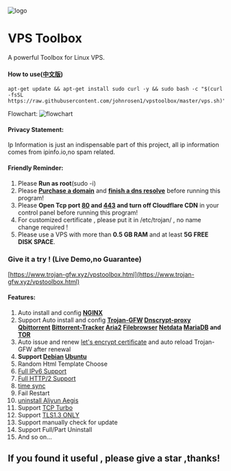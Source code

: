 ![logo](https://raw.githubusercontent.com/johnrosen1/trojan-gfw-script/master/logo.png)
# VPS Toolbox

A powerful Toolbox for Linux VPS.

#### How to use([中文版](https://github.com/johnrosen1/vpstoolbox/blob/master/docs/README_zh_cn.md))
```
apt-get update && apt-get install sudo curl -y && sudo bash -c "$(curl -fsSL https://raw.githubusercontent.com/johnrosen1/vpstoolbox/master/vps.sh)"
```

Flowchart:
![flowchart](https://raw.githubusercontent.com/jerrypoma/trojan-gfw-script/master/vpstoolbox.png)

#### Privacy Statement:

Ip Information is just an indispensable part of this project, all ip information comes from ipinfo.io,no spam related.

#### Friendly Reminder:
1. Please **Run as root**(sudo -i)
2. Please **[Purchase a domain](https://www.namesilo.com/?rid=685fb47qi)** and **[finish a dns resolve](https://dnschecker.org/)** before running this program!
3. Please **Open Tcp port [80](https://www.speedguide.net/port.php?port=80) and [443](https://www.speedguide.net/port.php?port=443) and turn off Cloudflare CDN** in your control panel before running this program!
4. For customized certificate , please put it in /etc/trojan/ , no name change required !
5. Please use a VPS with more than **0.5 GB RAM** and at least **5G FREE DISK SPACE**. 

### Give it a try ! (Live Demo,no Guarantee)

[https://www.trojan-gfw.xyz/vpstoolbox.html](https://www.trojan-gfw.xyz/vpstoolbox.html)

#### Features:

1. Auto install and config **[NGINX](https://www.nginx.com/)**
20. Support Auto install and config **[Trojan-GFW](https://github.com/trojan-gfw/trojan) [Dnscrypt-proxy](https://www.dnscrypt.org/) [Qbittorrent](https://www.qbittorrent.org/) [Bittorrent-Tracker](https://github.com/webtorrent/bittorrent-tracker) [Aria2](https://github.com/aria2/aria2) [Filebrowser](https://github.com/filebrowser/filebrowser) [Netdata](https://github.com/netdata/netdata) [MariaDB](https://mariadb.org/) and [TOR](https://famicoman.com/2018/01/03/configuring-and-monitoring-a-tor-middle-relay/)**
3. Auto issue and renew [let's encrypt certificate](https://letsencrypt.org/) and auto reload Trojan-GFW after renewal
4. **Support [Debian](https://www.debian.org/) [Ubuntu](https://ubuntu.com/)**
16. Random Html Template Choose
17. [Full IPv6 Support](https://en.wikipedia.org/wiki/IPv6)
17. [Full HTTP/2 Support](https://en.wikipedia.org/wiki/HTTP/2)
18. [time sync](https://www.freedesktop.org/software/systemd/man/timedatectl.html)
19. Fail Restart
20. [uninstall Aliyun Aegis](https://www.johnrosen1.com/ali-iso/)
9.  Support [TCP Turbo](https://github.com/shadowsocks/shadowsocks/wiki/Optimizing-Shadowsocks)
15. Support [TLS1.3 ONLY](https://wiki.openssl.org/index.php/TLS1.3)
21. Support manually check for update
23. Support Full/Part Uninstall
24. And so on...

## If you found it useful , please give a star ,thanks!
